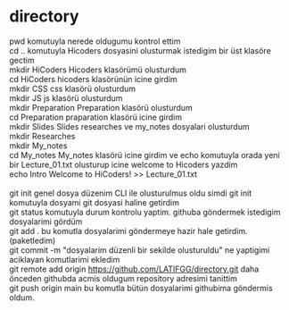 # directory
pwd                   komutuyla nerede oldugumu kontrol ettim <br>
cd ..                 komutuyla Hicoders dosyasini olusturmak istedigim bir üst klasöre gectim<br>
mkdir HiCoders        Hicoders  klasörümü olusturdum<br>
cd HiCoders           hicoders klasörünün icine girdim<br>
mkdir CSS             css klasörü olusturdum<br>
mkdir JS              js klasörü olusturdum  <br>
mkdir Preparation     Preparation klasörü olusturdum<br>
cd Preparation        praparation klasörü icine girdim<br>
mkdir Slides          Slides researches ve my_notes dosyalari olusturdum<br>
mkdir Researches      <br>
mkdir My_notes        <br>
cd My_notes                   My_notes klasörü icine girdim ve echo komutuyla orada yeni bir Lecture_01.txt olusturup icine welcome to Hicoders yazdim <br>
echo Intro Welcome to HiCoders! >> Lecture_01.txt   <br>         
git init                      genel dosya düzenim CLI ile olusturulmus oldu simdi git init komutuyla dosyami git dosyasi haline getirdim <br>
git status                    komutuyla durum kontrolu yaptim. githuba göndermek istedigim dosyalarimi gördüm <br>
git add .                     bu komutla dosyalarimi göndermeye hazir hale getirdim. (paketledim)<br>
git commit -m "dosyalarim düzenli bir sekilde olusturuldu"                       ne yaptigimi aciklayan komutlarimi ekledim<br>
git remote add origin https://github.com/LATIFGG/directory.git                   daha önceden githubda acmis oldugum repository adresimi tanittim<br>
git push origin main                                                             bu komutla bütün dosyalarimi githubima göndermis oldum.<br>





